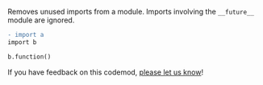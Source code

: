 Removes unused imports from a module. Imports involving the `__future__` module are ignored.

```diff
- import a 
import b

b.function()
```

If you have feedback on this codemod, [please let us know](mailto:feedback@pixee.ai)!
